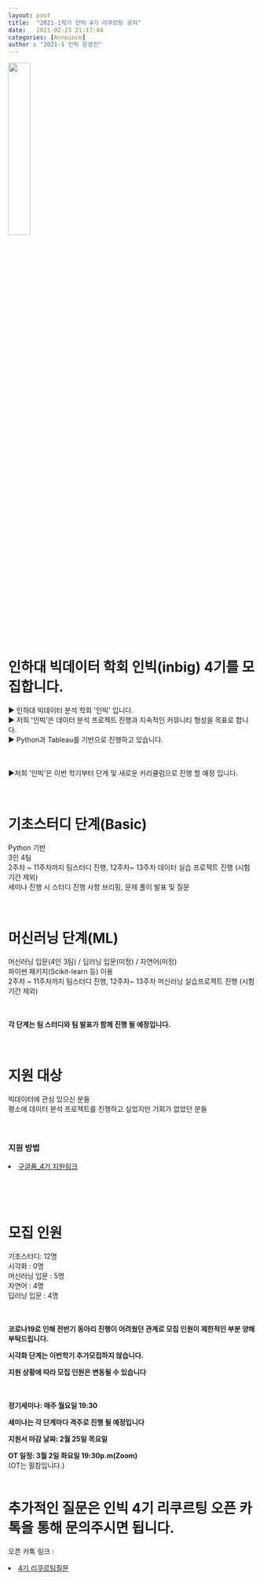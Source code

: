 ```yaml
---
layout: post
title:  "2021-1학기 인빅 4기 리쿠르팅 공지"
date:   2021-02-23 21:17:44
categories: [Announce]
author : "2021-1 인빅 운영진"
---
```


<img src="{{ site.baseurl }}/images/4_re.jpeg"  width="30%" height="30%" >

# 인하대 빅데이터 학회 인빅(inbig) 4기를 모집합니다.

▶ 인하대 빅데이터 분석 학회 '인빅' 입니다. <br>
▶ 저희 '인빅'은 데이터 분석 프로젝트 진행과 지속적인 커뮤니티 형성을 목표로 합니다.<br>
▶ Python과 Tableau를 기반으로 진행하고 있습니다.<br><br><br>

▶저희 '인빅'은 이번 학기부터 단계 및 새로운 커리큘럼으로 진행 할 예정 입니다.<br><br><br>

# 기초스터디 단계(Basic)
Python 기반 <br>
3인 4팀 <br>
2주차 ~ 11주차까지 팀스터디 진행, 12주차~ 13주차 데이터 실습 프로젝트 진행 (시험 기간 제외)<br>
세미나 진행 시 스터디 진행 사항 브리핑, 문제 풀이 발표 및 질문 <br><br><br>


# 머신러닝 단계(ML)
머신러닝 입문(4인 3팀) / 딥러닝 입문(미정) / 자연어(미정) <br>
파이썬 패키지(Scikit-learn 등) 이용<br>
2주차 ~ 11주차까지 팀스터디 진행, 12주차~ 13주차 머신러닝 실습프로젝트 진행 (시험 기간 제외)<br><br><br>

**각 단계는 팀 스터디와 팀 발표가 함께 진행 될 예정입니다.**<br><br><br>


# 지원 대상
빅데이터에 관심 있으신 분들<br>
평소에 데이터 분석 프로젝트를 진행하고 싶었지만 기회가 없었던 분들<br><br><br>

### 지원 방법

<li><a href="https://docs.google.com/forms/d/e/1FAIpQLSfiNr10FPmQqz0GWFJ7v73jISP_gMUPkgHuJcyrxEGQZv6MAA/viewform?usp=sf_link">구글폼_4기 지원링크  </a></li>

<br><br><br>

# 모집 인원

기초스터디: 12명 <br>
시각화 : 0명 <br>
머신러닝 입문 : 5명 <br>
자연어 : 4명<br>
딥러닝 입문 : 4명<br><br><br>

<strong>코로나19로 인해 전반기 동아리 진행이 어려웠던 관계로 모집 인원이 제한적인 부분 양해 부탁드립니다.</strong>

<strong>시각화 단계는 이번학기 추가모집하지 않습니다.</strong> <br>

<strong>지원 상황에 따라 모집 인원은 변동될 수 있습니다</strong> <br><br><br>


<strong>정기세미나: 매주 월요일 19:30</strong><br>

<strong>세미나는 각 단계마다 격주로 진행 될 예정입니다</strong> <br>



<strong>지원서 마감 날짜: 2월 25일 목요일</strong><br>

<strong>OT 일정: 3월 2일 화요일 19:30p.m(Zoom)</strong><br>
 (OT는 필참입니다.)<br><br>

# 추가적인 질문은 인빅 4기 리쿠르팅 오픈 카톡을 통해 문의주시면 됩니다.

오픈 카톡 링크 :
<li><a href="https://open.kakao.com/o/gifkO7Wc">4기 리쿠르팅질문  </a></li>



